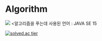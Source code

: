 # Algorithm

<img src="https://img.shields.io/badge/Java-007396?style=flat-square&amp;logo=Java&amp;logoColor=white">
<알고리즘을 푸는데 사용된 언어 : JAVA SE 15

[![solved.ac tier](http://mazassumnida.wtf/api/generate_badge?boj=fakehg13)](https://solved.ac/fakehg13)
